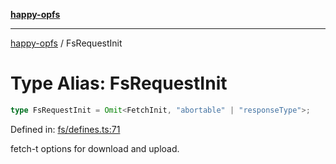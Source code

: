 [**happy-opfs**](../README.md)

***

[happy-opfs](../README.md) / FsRequestInit

# Type Alias: FsRequestInit

```ts
type FsRequestInit = Omit<FetchInit, "abortable" | "responseType">;
```

Defined in: [fs/defines.ts:71](https://github.com/JiangJie/happy-opfs/blob/7d6f4902eef2f34868c7991f5501261a1d1ff67a/src/fs/defines.ts#L71)

fetch-t options for download and upload.
